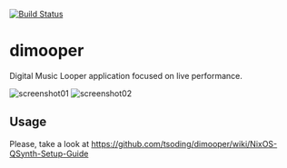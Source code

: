 [![Build Status](https://travis-ci.org/tsoding/dimooper.svg?branch=master)](https://travis-ci.org/tsoding/dimooper)

# dimooper #

Digital Music Looper application focused on live performance.

![screenshot01](http://i.imgur.com/zviXXXm.png)
![screenshot02](http://i.imgur.com/eedQ7d2.png)

## Usage ##

Please, take a look at https://github.com/tsoding/dimooper/wiki/NixOS-QSynth-Setup-Guide
